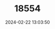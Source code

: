 ---
title: "18554"
category: "Pseudomys oralis"
draft: false
date: 2024-02-22 13:03:50
languages:
  English: ["Koontoo", "Hastings River Mouse"]
---